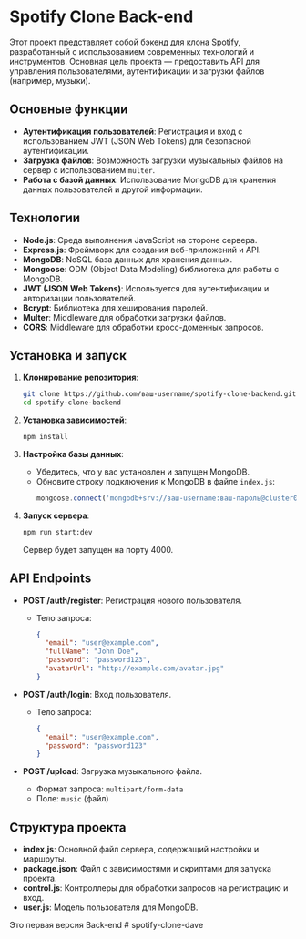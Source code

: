 # Spotify Clone Back-end

Этот проект представляет собой бэкенд для клона Spotify, разработанный с использованием современных технологий и инструментов. Основная цель проекта — предоставить API для управления пользователями, аутентификации и загрузки файлов (например, музыки).

## Основные функции

- **Аутентификация пользователей**: Регистрация и вход с использованием JWT (JSON Web Tokens) для безопасной аутентификации.
- **Загрузка файлов**: Возможность загрузки музыкальных файлов на сервер с использованием `multer`.
- **Работа с базой данных**: Использование MongoDB для хранения данных пользователей и другой информации.

## Технологии

- **Node.js**: Среда выполнения JavaScript на стороне сервера.
- **Express.js**: Фреймворк для создания веб-приложений и API.
- **MongoDB**: NoSQL база данных для хранения данных.
- **Mongoose**: ODM (Object Data Modeling) библиотека для работы с MongoDB.
- **JWT (JSON Web Tokens)**: Используется для аутентификации и авторизации пользователей.
- **Bcrypt**: Библиотека для хеширования паролей.
- **Multer**: Middleware для обработки загрузки файлов.
- **CORS**: Middleware для обработки кросс-доменных запросов.

## Установка и запуск

1. **Клонирование репозитория**:
   ```bash
   git clone https://github.com/ваш-username/spotify-clone-backend.git
   cd spotify-clone-backend
   ```

2. **Установка зависимостей**:
   ```bash
   npm install
   ```

3. **Настройка базы данных**:
   - Убедитесь, что у вас установлен и запущен MongoDB.
   - Обновите строку подключения к MongoDB в файле `index.js`:
     ```javascript
     mongoose.connect('mongodb+srv://ваш-username:ваш-пароль@cluster0.rmyvs.mongodb.net/ваша-база-данных?retryWrites=true&w=majority&appName=Cluster0');
     ```

4. **Запуск сервера**:
   ```bash
   npm run start:dev
   ```
   Сервер будет запущен на порту 4000.

## API Endpoints

- **POST /auth/register**: Регистрация нового пользователя.
  - Тело запроса:
    ```json
    {
      "email": "user@example.com",
      "fullName": "John Doe",
      "password": "password123",
      "avatarUrl": "http://example.com/avatar.jpg"
    }
    ```

- **POST /auth/login**: Вход пользователя.
  - Тело запроса:
    ```json
    {
      "email": "user@example.com",
      "password": "password123"
    }
    ```

- **POST /upload**: Загрузка музыкального файла.
  - Формат запроса: `multipart/form-data`
  - Поле: `music` (файл)

## Структура проекта

- **index.js**: Основной файл сервера, содержащий настройки и маршруты.
- **package.json**: Файл с зависимостями и скриптами для запуска проекта.
- **control.js**: Контроллеры для обработки запросов на регистрацию и вход.
- **user.js**: Модель пользователя для MongoDB.



Это первая версия Back-end #   s p o t i f y - c l o n e - d a v e  
 